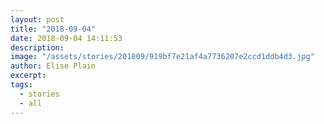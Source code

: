 ```yaml
---
layout: post
title: "2018-09-04"
date: 2018-09-04 14:11:53
description: 
image: "/assets/stories/201809/919bf7e21af4a7736207e2ccd1ddb4d3.jpg"
author: Elise Plain
excerpt: 
tags: 
  - stories
  - all
---
```



<p></p>
